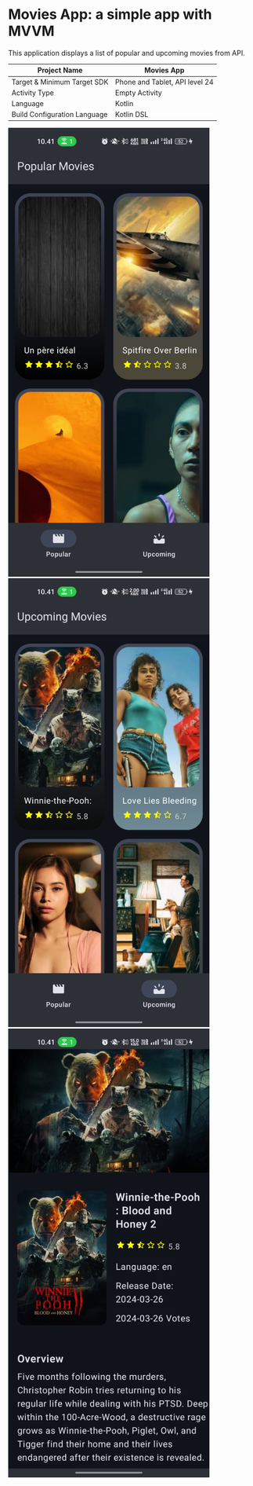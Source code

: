 # Movies App: a simple app with MVVM

This application displays a list of popular and upcoming movies from API.

| Project Name                 | Movies App                     |
|------------------------------|--------------------------------|
| Target & Minimum Target SDK  | Phone and Tablet, API level 24 |
| Activity Type                | Empty Activity                 |
| Language                     | Kotlin                         |
| Build Configuration Language | Kotlin DSL                     |

<img src="preview_1.png" alt="Preview 1" width="411" height="914">
<img src="preview_2.png" alt="Preview 2" width="411" height="914">
<img src="preview_3.png" alt="Preview 3" width="411" height="914">